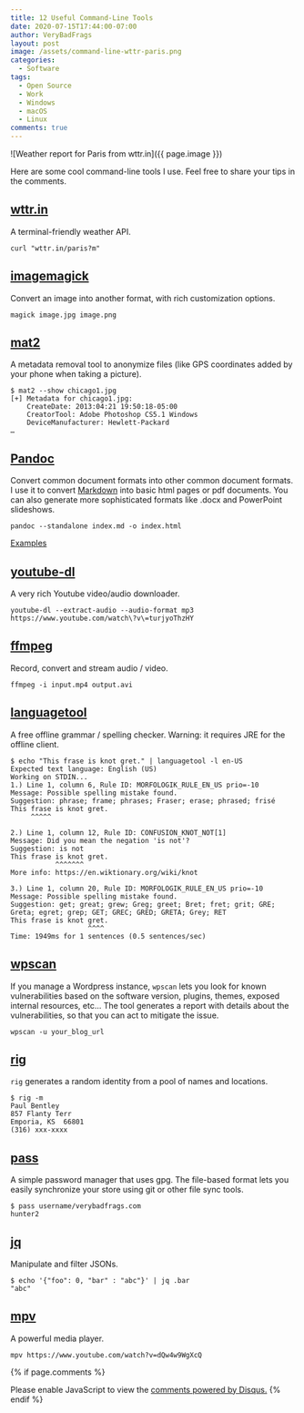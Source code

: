 ```yaml
---
title: 12 Useful Command-Line Tools
date: 2020-07-15T17:44:00-07:00
author: VeryBadFrags
layout: post
image: /assets/command-line-wttr-paris.png
categories:
  - Software
tags:
  - Open Source
  - Work
  - Windows
  - macOS
  - Linux
comments: true
---
```

![Weather report for Paris from wttr.in]({{ page.image }})

Here are some cool command-line tools I use. Feel free to share your tips in the comments.

## [wttr.in](https://wttr.in)

A terminal-friendly weather API.

```shell
curl "wttr.in/paris?m"
```

## [imagemagick](https://www.imagemagick.org)

Convert an image into another format, with rich customization options.

```shell
magick image.jpg image.png 
```

## [mat2](https://0xacab.org/jvoisin/mat2)

A metadata removal tool to anonymize files (like GPS coordinates added by your phone when taking a picture).

```shell
$ mat2 --show chicago1.jpg
[+] Metadata for chicago1.jpg:
    CreateDate: 2013:04:21 19:50:18-05:00
    CreatorTool: Adobe Photoshop CS5.1 Windows
    DeviceManufacturer: Hewlett-Packard
…
```

## [Pandoc](https://pandoc.org)

Convert common document formats into other common document formats. I use it to convert [Markdown](https://www.markdownguide.org) into basic html pages or pdf documents. You can also generate more sophisticated formats like .docx and PowerPoint slideshows.

```shell
pandoc --standalone index.md -o index.html
```

[Examples](https://pandoc.org/demos.html)

## [youtube-dl](https://ytdl-org.github.io/youtube-dl/)

A very rich Youtube video/audio downloader.

```shell
youtube-dl --extract-audio --audio-format mp3 https://www.youtube.com/watch\?v\=turjyoThzHY
```

## [ffmpeg](https://ffmpeg.org)

Record, convert and stream audio / video.

```shell
ffmpeg -i input.mp4 output.avi
```

## [languagetool](https://languagetool.org)

A free offline grammar / spelling checker. Warning: it requires JRE for the offline client.

```shell
$ echo "This frase is knot gret." | languagetool -l en-US
Expected text language: English (US)
Working on STDIN...
1.) Line 1, column 6, Rule ID: MORFOLOGIK_RULE_EN_US prio=-10
Message: Possible spelling mistake found.
Suggestion: phrase; frame; phrases; Fraser; erase; phrased; frisé
This frase is knot gret. 
     ^^^^^               

2.) Line 1, column 12, Rule ID: CONFUSION_KNOT_NOT[1]
Message: Did you mean the negation 'is not'?
Suggestion: is not
This frase is knot gret. 
           ^^^^^^^       
More info: https://en.wiktionary.org/wiki/knot

3.) Line 1, column 20, Rule ID: MORFOLOGIK_RULE_EN_US prio=-10
Message: Possible spelling mistake found.
Suggestion: get; great; grew; Greg; greet; Bret; fret; grit; GRE; Greta; egret; grep; GET; GREC; GRED; GRETA; Grey; RET
This frase is knot gret. 
                   ^^^^  
Time: 1949ms for 1 sentences (0.5 sentences/sec)
```

## [wpscan](https://wpscan.org)

If you manage a Wordpress instance, `wpscan` lets you look for known vulnerabilities based on the software version, plugins, themes, exposed internal resources, etc... The tool generates a report with details about the vulnerabilities, so that you can act to mitigate the issue.

```shell
wpscan -u your_blog_url
```

## [rig](https://rig.sourceforge.io)

`rig` generates a random identity from a pool of names and locations.

```shell
$ rig -m
Paul Bentley
857 Flanty Terr
Emporia, KS  66801
(316) xxx-xxxx
```

## [pass](https://www.passwordstore.org)

A simple password manager that uses gpg. The file-based format lets you easily synchronize your store using git or other file sync tools.

```shell
$ pass username/verybadfrags.com
hunter2
```

## [jq](https://stedolan.github.io/jq/)

Manipulate and filter JSONs.

```shell
$ echo '{"foo": 0, "bar" : "abc"}' | jq .bar
"abc"
```

## [mpv](https://mpv.io)

A powerful media player.

```shell
mpv https://www.youtube.com/watch?v=dQw4w9WgXcQ
```

{% if page.comments %}
<div id="disqus_thread"></div>
<script>
    var disqus_config = function () {
        this.page.url = '{{ page.url | absolute_url }}';
        this.page.identifier = '{{ page.id }}';
    };

    (function() {  // REQUIRED CONFIGURATION VARIABLE: EDIT THE SHORTNAME BELOW
        var d = document, s = d.createElement('script');
        
        s.src = 'https://verybadfrags.disqus.com/embed.js';
        
        s.setAttribute('data-timestamp', +new Date());
        (d.head || d.body).appendChild(s);
    })();
</script>
<noscript>Please enable JavaScript to view the <a href="https://disqus.com/?ref_noscript" rel="nofollow">comments powered by Disqus.</a></noscript>
{% endif %}
